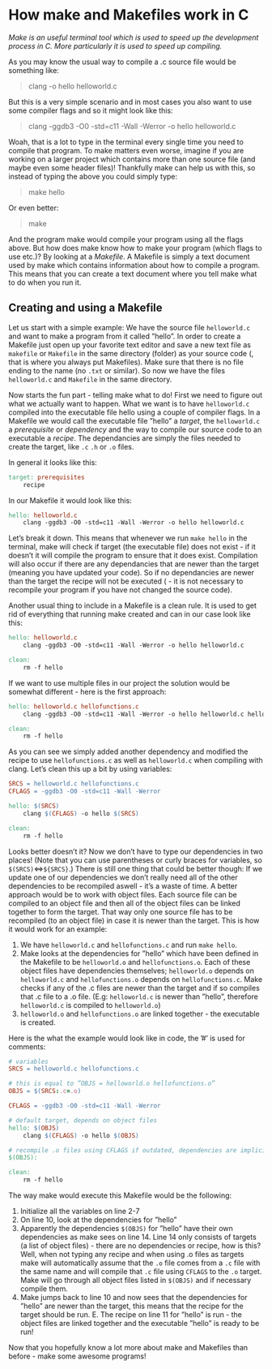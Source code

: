 # How make and Makefiles work in C

*Make is an useful terminal tool which is used to speed up the development process in C. More particularly it is used to speed up compiling.*

As you may know the usual way to compile a .c source file would be something like:
> clang -o hello helloworld.c

But this is a very simple scenario and in most cases you also want to use some compiler flags and so it might look like this:
> clang -ggdb3 -O0 -std=c11 -Wall -Werror -o hello helloworld.c

Woah, that is a lot to type in the terminal every single time you need to compile that program. To make matters even worse, imagine if you are working on a larger project which contains more than one source file (and maybe even some header files)!
Thankfully make can help us with this, so instead of typing the above you could simply type:
> make hello

Or even better:
> make

And the program make would compile your program using all the flags above. But how does make know how to make your program (which flags to use etc.)? By looking at a *Makefile*. A Makefile is simply a text document used by make which contains information about how to compile a program. This means that you can create a text document where you tell make what to do when you run it.

## Creating and using a Makefile

Let us start with a simple example: We have the source file `helloworld.c` and want to make a program from it called ”hello”. In order to create a Makefile just open up your favorite text editor and save a new text file as `makefile` or `Makefile` in the same directory (folder) as your source code (, that is where you always put Makefiles). Make sure that there is no file ending to the name (no `.txt` or similar). So now we have the files `helloworld.c` and `Makefile` in the same directory.

Now starts the fun part - telling make what to do! First we need to figure out what we actually want to happen. What we want is to have `helloworld.c` compiled into the executable file hello using a couple of compiler flags. In a Makefile we would call the executable file ”hello” a *target*, the `helloworld.c` a *prerequisite* or *dependency* and the way to compile our source code to an executable a *recipe*. The dependancies are simply the files needed to create the target, like `.c` `.h` or `.o` files.

In general it looks like this:
```makefile
target: prerequisites
    recipe
```

In our Makefile it would look like this:
```makefile
hello: helloworld.c
    clang -ggdb3 -O0 -std=c11 -Wall -Werror -o hello helloworld.c
```
Let’s break it down. This means that whenever we run `make hello` in the terminal, make will check if target (the executable file) does not exist - if it doesn’t it will compile the program to ensure that it does exist. Compilation will also occur if there are any dependancies that are newer than the target (meaning you have updated your code). So if no dependancies are newer than the target the recipe will not be executed ( - it is not necessary to recompile your program if you have not changed the source code).

Another usual thing to include in a Makefile is a clean rule. It is used to get rid of everything that running make created and can in our case look like this:

```makefile
hello: helloworld.c
    clang -ggdb3 -O0 -std=c11 -Wall -Werror -o hello helloworld.c

clean:
    rm -f hello
```

If we want to use multiple files in our project the solution would be somewhat different - here is the first approach:

```makefile
hello: helloworld.c hellofunctions.c
    clang -ggdb3 -O0 -std=c11 -Wall -Werror -o hello helloworld.c hellofunctions.c

clean:
    rm -f hello
```

As you can see we simply added another dependency and modified the recipe to use `hellofunctions.c` as well as `helloworld.c` when compiling with clang. Let’s clean this up a bit by using variables:

```makefile
SRCS = helloworld.c hellofunctions.c
CFLAGS = -ggdb3 -O0 -std=c11 -Wall -Werror

hello: $(SRCS)
    clang $(CFLAGS) -o hello $(SRCS)

clean:
    rm -f hello
```

Looks better doesn’t it? Now we don’t have to type our dependencies in two places! (Note that you can use parentheses or curly braces for variables, so `$(SRCS)`<=>`${SRCS}`.) There is still one thing that could be better though: If we update one of our dependencies we don’t really need all of the other dependencies to be recompiled aswell - it’s a waste of time. A better approach would be to work with object files. Each source file can be compiled to an object file and then all of the object files can be linked together to form the target. That way only one source file has to be recompiled (to an object file) in case it is newer than the target. This is how it would work for an example:

1. We have `helloworld.c` and `hellofunctions.c` and run `make hello`.
2. Make looks at the dependencies for ”hello” which have been defined in the Makefile
to be `helloworld.o` and `hellofunctions.o`. Each of these object files have dependencies themselves; `helloworld.o` depends on `helloworld.c` and `hellofunctions.o` depends on `hellofunctions.c`. Make checks if any of the .c files are newer than the target and if so compiles that .c file to a .o file. (E.g: `helloworld.c` is newer than ”hello”, therefore `helloworld.c` is compiled to `helloworld.o`)
3. `helloworld.o` and `hellofunctions.o` are linked together - the executable is created.

Here is the what the example would look like in code, the ’#’ is used for comments:
```makefile
# variables
SRCS = helloworld.c hellofunctions.c

# this is equal to ”OBJS = helloworld.o hellofunctions.o”
OBJS = $(SRCS:.c=.o)

CFLAGS = -ggdb3 -O0 -std=c11 -Wall -Werror

# default target, depends on object files
hello: $(OBJS)
    clang $(CFLAGS) -o hello $(OBJS)

# recompile .o files using CFLAGS if outdated, dependencies are implicit
$(OBJS):

clean:
    rm -f hello
```

The way make would execute this Makefile would be the following:

1. Initialize all the variables on line 2-7
2. On line 10, look at the dependencies for ”hello”
3. Apparently the dependencies `$(OBJS)` for ”hello” have their own dependencies as make sees on line 14. Line 14 only consists of targets (a list of object files) - there are no dependencies or recipe, how is this? Well, when not typing any recipe and when using .o files as targets make will automatically assume that the `.o` file comes from a `.c` file with the same name and will compile that `.c` file using `CFLAGS` to the `.o` target. Make will go through all object files listed in `$(OBJS)` and if necessary compile them.
4. Make jumps back to line 10 and now sees that the dependencies for ”hello” are newer than the target, this means that the recipe for the target should be run.
E. The recipe on line 11 for ”hello” is run - the object files are linked together and the executable ”hello” is ready to be run!

Now that you hopefully know a lot more about make and Makefiles than before - make some awesome programs!
